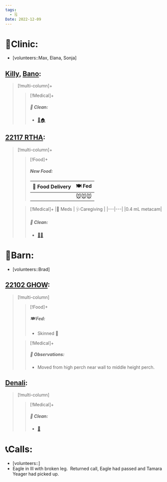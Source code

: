 ```yaml
---
tags:
  - 🗒️
Date: 2022-12-09
---
```


# 🏥Clinic:
- [volunteers::Max, Elana, Sonja]

## [Killy](../RARE%20Birds/Ed%20Birds/Killy.md), [Bano](../RARE%20Birds/Ed%20Birds/Bano.md):
> [!multi-column]+
>
>> [!Medical]+
>>##### 🫧 Clean:
>> - [🧼🏠](../Admin/Codes/Moved%20to%20clean%20cage.md)
>>

## [22117 RTHA](../RARE%20Birds/22117%20RTHA.md):
> [!multi-column]+
>
>> [!Food]+
>> ##### New Food:
>> |🚚 Food Delivery| 🍽️ Fed|
>> |---|---|
>>||🐭🐭🐭
>
>> [!Medical]+
>> |💊 Meds | 🩺Caregiving |
>> |---|---|
>> |0.4 mL metacam|
>>
>>##### 🫧 Clean:
>> - [🧼➗](../Admin/Codes/Cleaned%20with%20divider.md)

# 🏡Barn:
- [volunteers::Brad]

## [22102 GHOW](../RARE%20Birds/22102%20GHOW.md):
> [!multi-column]
>
>> [!Food]+
>> ##### 🍽️ Fed:
>> - Skinned 🐰
>
>> [!Medical]+
>> ##### 🔭 Observations:
>> - Moved from high perch near wall to middle height perch. 

## [Denali](../RARE%20Birds/Ed%20Birds/Denali.md):
> [!multi-column]
>
>> [!Medical]+
>>##### 🫧 Clean:
>>- [🧽](../Admin/Codes/Scrubbed%20cage.md)

# 📞Calls:
- [volunteers::]
- Eagle in Ill with broken leg.  Returned call, Eagle had passed and Tamara Yeager had picked up.  